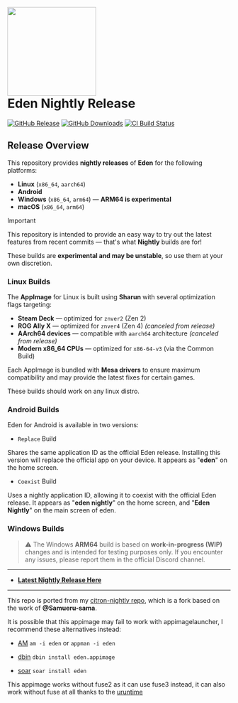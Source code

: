 <h1 align="left">
  <br>
  <a href="https://git.eden-emu.dev/eden-emu/eden"><img src="https://git.eden-emu.dev/eden-emu/eden/raw/branch/master/dist/eden.ico" width="200"></a>
  <br>
  <b>Eden Nightly Release</b>
  <br>
</h1>

[![GitHub Release](https://img.shields.io/github/v/release/pflyly/eden-nightly?label=Current%20Release)](https://github.com/pflyly/eden-nightly/releases/latest)
[![GitHub Downloads](https://img.shields.io/github/downloads/pflyly/eden-nightly/total?logo=github&label=GitHub%20Downloads)](https://github.com/pflyly/eden-nightly/releases/latest)
[![CI Build Status](https://github.com//pflyly/eden-nightly/actions/workflows/build-nightly.yml/badge.svg)](https://github.com/pflyly/eden-nightly/releases/latest)

## Release Overview

This repository provides **nightly releases** of **Eden** for the following platforms:

- **Linux** (`x86_64`, `aarch64`)
- **Android**
- **Windows** (`x86_64`, `arm64`) — **ARM64 is experimental**
- **macOS** (`x86_64`, `arm64`)

> [!IMPORTANT]
> This repository is intended to provide an easy way to try out the latest features from recent commits — that's what **Nightly** builds are for!
> 
> These builds are **experimental and may be unstable**, so use them at your own discretion.

### Linux Builds

The **AppImage** for Linux is built using **Sharun** with several optimization flags targeting:

- **Steam Deck** — optimized for `znver2` (Zen 2)
- **ROG Ally X** — optimized for `znver4` (Zen 4) *(canceled from release)*
- **AArch64 devices** — compatible with `aarch64` architecture *(canceled from release)*
- **Modern x86_64 CPUs** — optimized for `x86-64-v3` (via the Common Build)

Each AppImage is bundled with **Mesa drivers** to ensure maximum compatibility and may provide the latest fixes for certain games.  

These builds should work on any linux distro.

### Android Builds

Eden for Android is available in two versions:

- `Replace` Build
  
Shares the same application ID as the official Eden release. Installing this version will replace the official app on your device. It appears as "**eden**" on the home screen.

- `Coexist` Build
  
Uses a nightly application ID, allowing it to coexist with the official Eden release. It appears as "**eden nightly**" on the home screen, and "**Eden Nightly**" on the main screen of eden.

### Windows Builds

> ⚠️ The Windows **ARM64** build is based on **work-in-progress (WIP)** changes and is intended for testing purposes only.  If you encounter any issues, please report them in the official Discord channel.
---------------------------------------------------------------

* [**Latest Nightly Release Here**](https://github.com/pflyly/eden-nightly/releases/latest)

---------------------------------------------------------------
This repo is ported from my [citron-nightly repo](https://github.com/pflyly/Citron-Nightly), which is a fork based on the work of **@Samueru-sama**.

It is possible that this appimage may fail to work with appimagelauncher, I recommend these alternatives instead: 

* [AM](https://github.com/ivan-hc/AM) `am -i eden` or `appman -i eden`

* [dbin](https://github.com/xplshn/dbin) `dbin install eden.appimage`

* [soar](https://github.com/pkgforge/soar) `soar install eden`

This appimage works without fuse2 as it can use fuse3 instead, it can also work without fuse at all thanks to the [uruntime](https://github.com/VHSgunzo/uruntime)
